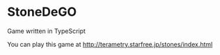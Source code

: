 # StoneDeGO
Game written in TypeScript

You can play this game at http://terametry.starfree.jp/stones/index.html
